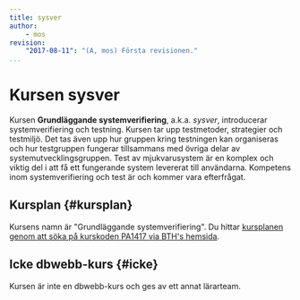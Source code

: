 ```yaml
---
title: sysver
author:
    - mos
revision:
    "2017-08-11": "(A, mos) Första revisionen."
...
```

Kursen sysver
==================================

Kursen **Grundläggande systemverifiering**, a.k.a. *sysver*, introducerar systemverifiering och testning. Kursen tar upp testmetoder, strategier och testmiljö. Det tas även upp hur gruppen kring testningen kan organiseras och hur testgruppen fungerar tillsammans med övriga delar av systemutvecklingsgruppen. Test av mjukvarusystem är en komplex och viktig del i att få ett fungerande system levererat till användarna. Kompetens inom systemverifiering och test är och kommer vara efterfrågat.

<!--more-->




Kursplan {#kursplan}
-----------------------------------------------------

Kursens namn är "Grundläggande systemverifiering". Du hittar [kursplanen genom att söka på kurskoden PA1417 via BTH's hemsida](http://edu.bth.se/utbildning/utb_kursplaner.asp?KKurskod=PA1417).



Icke dbwebb-kurs {#icke}
-----------------------------------------------------

Kursen är inte en dbwebb-kurs och ges av ett annat lärarteam.
